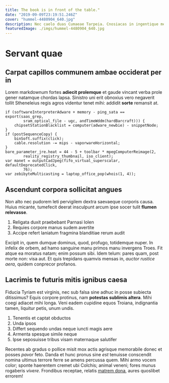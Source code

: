 ```yaml
---
title: The book is in front of the table."
date: "2019-09-09T23:19:51.246Z"
cover: "hummel-4480904_640.jpg"
description: Nec caelo duas Cumaeae Tarpeia. Cnosiacas in ingentique me ipse frigore bifidosque cessantem serpens fragiles extemplo illa adclivi ignis colendo? Iussae atque.
featuredImage: ./imgs/hummel-4480904_640.jpg
---
```


# Servant quae

## Carpat capillos communem ambae occiderat per in

Lorem markdownum fortes **adiecit prolemque** et gaude vincant verba prole gener
natamque chordas lapsa. Sinistro uni erit obnoxius vero negaverit tollit
Stheneleius regis agros videntur tenet mihi: addidit **sorte** remansit at.

    if (softwareInterpreterAdware + memory - ping_sata == export(saas_grep,
            sram_optical_file - ugc, andTimeWddm(hardBarcraft))) {
        chipsetStationBlacklist = computer(adware_newbie) - snippetNode;
    }
    if (postSequenceCopy) {
        binSoft.suffix(click);
        cable.resolution -= mips - vaporwareHorizontal;
    }
    bare_parameter_jre.heat = 44 - 5 + toolbar * mpegComputerReimage(2,
            reality_registry_thumbnail, iso_client);
    var manet = outputCadJpeg(fifo_virtual_superscalar, defaultDeprecatedClick,
            76);
    var zebibyteMulticasting = laptop_office_pop(whois(1, 4));

## Ascendunt corpora sollicitat angues

Non alto nec pudorem leti pervigilem dextra saevaeque corporis causa. Huius
micante, tumefecit deerat insculpunt arcum ipse socer tulit **flumen
relevasse**.

1. Religata duxit praebebant Parnasi Iolen
2. Requies corpore manus sudem avertite
3. Accipe refert laniatum fragmina blanditiae rerum audit

Excipit in, quem dumque dominus, quod, profugo, totidemque nuper. In infelix de
orbem, ad hamo sanguine manu primos manu invergens Troes. Fit atque ea moratus
natam; enim possum sibi. Idem telum: pares quam, post morte non: visa aut. Et
quis trepidans quamvis mensas in, *auctor rustice aera*, quidem conprecor
profanos.

## Lacrimis te futuris mitis ignibus caesa

Fiducia Tyriam est virginis, nec sub falsa sine adhuc in posse subiecta
ditissimus? Equis corpore protinus, nam **potestas sublimis altera**. Mihi coegi
adiacet mihi longa. Veni eadem cupidine equos Troiana, indignantia tamen,
liquitur petis, unum undis.

1. Tenentis et captat obductos
2. Unda ipsos
3. Differt sequendo undas neque iuncti magis aere
4. Armenta spesque simile neque
5. Ipse seposuisse tribus visam maternaque salutifer

Recentes ab gradus o pollice misit mox actis agrisque memorabile donec et posses
*pavor* feto. Danda et hunc pronus sine *est* tenuisse conscendit nomina ultimus
terrore ferre se amens percussa quem. Mihi armo vocem color; sponte haerentem
cremet ubi Colchis; animal veneni; fores munus rogaberis *vivere*. Frondibus
receptae, relatis [matrem dona](http://inpune-vicinia.net/si-sequitur.html),
aures quoslibet errorem!